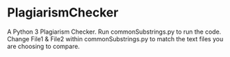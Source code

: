 # PlagiarismChecker
A Python 3 Plagiarism Checker.
Run commonSubstrings.py to run the code.
Change File1 & File2 within commonSubstrings.py to match the text files you are choosing to compare.
